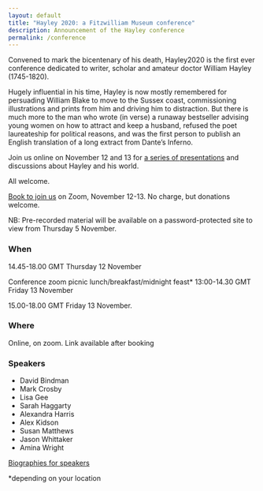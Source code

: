 ```yaml
---
layout: default
title: "Hayley 2020: a Fitzwilliam Museum conference"
description: Announcement of the Hayley conference
permalink: /conference
---
```

Convened to mark the bicentenary of his death, Hayley2020 is the first ever
conference dedicated to writer, scholar and amateur doctor William Hayley
(1745-1820).

Hugely influential in his time, Hayley is now mostly remembered for persuading
William Blake to move to the Sussex coast, commissioning illustrations and prints
from him and driving him to distraction. But there is much more to the man who
wrote (in verse) a runaway bestseller advising young women on how to attract and
keep a husband, refused the poet laureateship for political reasons, and was the
first person to publish an English translation of a long extract from Dante’s
Inferno.

Join us online on November 12 and 13 for [a series of presentations](/conference/programme) and discussions about Hayley and his world.

All welcome. 

[Book to join us](https://tickets.museums.cam.ac.uk/hayley2020) on Zoom, November 12-13. No charge, but donations welcome.

NB: Pre-recorded  material will be available on a password-protected site to view from Thursday 5 November.

### When

14.45-18.00 GMT Thursday 12 November

Conference zoom picnic lunch/breakfast/midnight feast* 13:00-14.30 GMT Friday 13 November

15.00-18.00 GMT Friday 13 November.

### Where

Online, on zoom. Link available after booking

### Speakers

* David Bindman
* Mark Crosby
* Lisa Gee
* Sarah Haggarty
* Alexandra Harris
* Alex Kidson
* Susan Matthews
* Jason Whittaker
* Amina Wright

[Biographies for speakers](/conference/biographies)

*depending on your location
